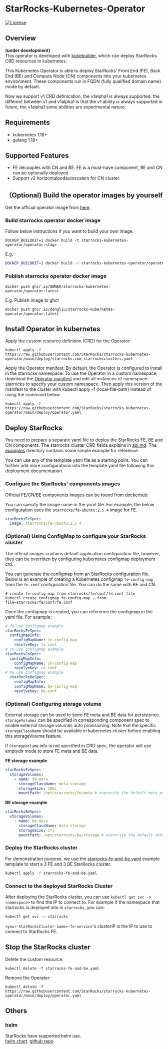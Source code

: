 # StarRocks-Kubernetes-Operator
[![License](https://img.shields.io/badge/License-Apache%202.0-blue.svg)](https://opensource.org/licenses/Apache-2.0)

## Overview
**(under development)**  
This operator is developed with [kubebuilder](https://github.com/kubernetes-sigs/kubebuilder), which can deploy StarRocks CRD resources in kubernetes.

This Kubernetes Operator is able to deploy StarRocks' Front End (FE), Back End (BE) and Compute Node (CN) components into your kubernetes environment. These components run in FQDN (fully qualified domain name) mode by default.

Now we support v1 CRD definication, the v1alpha1 is always supported. the different between v1 and v1alpha1 is that the v1 ability is always supported in future, the v1alpha1 some abilities are experimental nature.

## Requirements
 * kubernetes 1.18+
 * golang 1.18+

## Supported Features
* FE decouples with CN and BE. FE is a must-have component, BE and CN can be optionally deployed.
* Support v2 horizontalpodautoscalers for CN cluster.

## （Optional) Build the operator images by yourself
Get the official operator image from [here](https://hub.docker.com/r/starrocks/centos-operator/tags).

### Build starrocks operator docker image
Follow below instructions if you want to build your own image.

```
DOCKER_BUILDKIT=1 docker build -t starrocks-kubernetes-operator/operator:<tag> .
```
E.g.
```bash
DOCKER_BUILDKIT=1 docker build -t starrocks-kubernetes-operator/operator:latest .
```

### Publish starrocks operator docker image
```
docker push ghcr.io/OWNER/starrocks-kubernetes-operator/operator:latest
```
E.g. 
Publish image to ghcr 
```shell
docker push ghcr.io/dengliu/starrocks-kubernetes-operator/operator:latest
```

## Install Operator in kubernetes
Apply the custom resource definition (CRD) for the Operator:
```shell
kubectl apply -f https://raw.githubusercontent.com/StarRocks/starrocks-kubernetes-operator/main/deploy/starrocks.com_starrocksclusters.yaml
```
Apply the Operator manifest. By default, the Operator is configured to install in the starrocks namespace. 
To use the Operator in a custom namespace, download the [Operator manifest](https://raw.githubusercontent.com/StarRocks/starrocks-kubernetes-operator/main/deploy/operator.yaml) and edit all instances of namespace: starrocks to specify your custom namespace.
Then apply this version of the manifest to the cluster with kubectl apply -f {local-file-path} instead of using the command below.
```shell
kubectl apply -f https://raw.githubusercontent.com/StarRocks/starrocks-kubernetes-operator/main/deploy/operator.yaml
```

## Deploy StarRocks
You need to prepare a separate yaml file to deploy the StarRocks FE, BE and CN components.
The starrocks cluster CRD fields explains in [api.md](./doc/api.md).
The [examples](./examples/starrocks) directory contains some simple example for reference.

You can use any of the template yaml file as a starting point. You can further add more configurations into the template yaml file following this deployment documentation.

### Configure the StarRocks' components images
Official FE/CN/BE components images can be found from [dockerhub](https://hub.docker.com/u/starrocks):

You can specify the image name in the yaml file.
For example, the below configuration uses the `starrocks/fe-ubuntu:2.5.4` image for FE.
```yaml
starRocksFeSpec:
  image: starrocks/fe-ubuntu:2.5.4
```

### (Optional) Using ConfigMap to configure your StarRocks cluster

The official images contains default application configuration file, however, they can be overritten by configuring kubernetes configmap deployment crd. 

You can generate the configmap from an StarRocks configuration file.
Below is an example of creating a Kubernetes configmap `fe-config-map` from the `fe.conf` configuration file. You can do the same with BE and CN.
```shell
# create fe-config-map from starrocks/fe/conf/fe.conf file
kubectl create configmap fe-config-map --from-file=starrocks/fe/conf/fe.conf
```
Once the configmap is created, you can reference the configmap in the yaml file.
For example:
```yaml
# fe use configmap example
starRocksFeSpec:
  configMapInfo:
    configMapName: fe-config-map
    resolveKey: fe.conf
# cn use configmap example
starRocksCnSpec:
  configMapInfo:
    configMapName: cn-config-map
    resolveKey: cn.conf
# be use configmap example
  starRocksBeSpec:
    configMapInfo:
    configMapName: be-config-map
    resolveKey: be.conf
```
### (Optional) Configuring storage volume
External storage can be used to store FE meta and BE data for persistence. `storageVolumes` can be specified in corresponding component spec to enable external storage volumes auto provisioning. Note that the specific `storageClassName` should be available in kubernetes cluster before enabling this storageVolume feature.

If `StorageVolume` info is not specified in CRD spec, the operator will use emptydir mode to store FE meta and BE data. 

**FE storage example**
```yaml
starRocksFeSpec:
  storageVolumes:
    - name: fe-meta
      storageClassName: meta-storage
      storageSize: 10Gi
      mountPath: /opt/starrocks/fe/meta # overwrite the default meta path
```
**BE storage example**
```yaml
starRocksBeSpec:
  storageVolumes:
    - name: be-data
      storageClassName: data-storage
      storageSize: 1Ti
      mountPath: /opt/starrocks/be/storage # overwrite the default data path
```

### Deploy the StarRocks cluster
For demonstration purpose, we use the [starrocks-fe-and-be.yaml](./examples/starrocks/starrocks-fe-and-be.yaml) example template to start a 3 FE and 3 BE StarRocks cluster.

```bash
kubectl apply -f starrocks-fe-and-be.yaml
```

### Connect to the deployed StarRocks Cluster

After deploying the StarRocks cluster, you can use `kubectl get svc -n <namespace>` to find the IP to connect to. For example if the namespace that starrocks is deployed into is `starrocks`, you can:
```bash
kubectl get svc -n starrocks
```
`<your-StarRocksCluster-name>-fe-service`'s clusterIP is the IP to use to connect to StarRocks FE.

## Stop the StarRocks cluster

Delete the custom resource:
```shell
kubectl delete -f starrocks-fe-and-be.yaml
```

Remove the Operator:
```shell
kubectl delete -f  https://raw.githubusercontent.com/StarRocks/starrocks-kubernetes-operator/main/deploy/operator.yaml
```

## Others 
### helm
StarRocks have supported helm use.  
[helm chart](https://artifacthub.io/packages/helm/kube-starrocks/kube-starrocks). [github repo](https://github.com/StarRocks/helm-charts)
